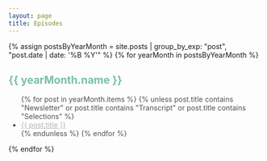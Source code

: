 ```yaml
---
layout: page
title: Episodes
---
```


{% assign postsByYearMonth = site.posts | group_by_exp: "post", "post.date | date: '%B %Y'" %}
{% for yearMonth in postsByYearMonth %}
  <h2 style="color:#78C0A0" >{{ yearMonth.name }}</h2>
  <ul style="color:#515151; padding-left:25px" >
    {% for post in yearMonth.items %}
      {% unless post.title contains "Newsletter" or post.title contains "Transcript" or post.title contains "Selections" %}
        <li><a href="{{ post.url }}" style="color: #B2B2B2" >{{ post.title }}</a></li>
      {% endunless %}
    {% endfor %}
  </ul>
{% endfor %}
